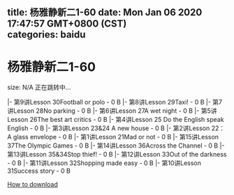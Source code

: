 
title: 杨雅静新二1-60
date: Mon Jan 06 2020 17:47:57 GMT+0800 (CST)    
categories: baidu
---

# 杨雅静新二1-60
size: N/A
 正在跳转中...
 
|- 第9讲Lesson 30Football or polo - 0 B
|- 第8讲Lesson 29Taxi! - 0 B
|- 第7讲Lesson 28No parking - 0 B
|- 第6讲Lesson 27A wet night - 0 B
|- 第5讲Lesson 26The best art critics - 0 B
|- 第4讲Lesson 25 Do the English speak English - 0 B
|- 第3讲Lesson 23&24 A new house - 0 B
|- 第2讲Lesson 22：A glass envelope - 0 B
|- 第1讲Lesson 21Mad or not - 0 B
|- 第15讲Lesson 37The Olympic Games - 0 B
|- 第14讲Lesson 36Across the Channel - 0 B
|- 第13讲Lesson 35&34Stop thief! - 0 B
|- 第12讲Lesson 33Out of the darkness - 0 B
|- 第11讲Lesson 32Shopping made easy - 0 B
|- 第10讲Lesson 31Success story - 0 B

[How to download](https://bpcam.bemobtrk.com/go/2ceec3aa-1ca2-46d6-b9ff-aaa5c184517c?jno=2633)